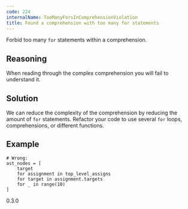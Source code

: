 ```yaml
---
code: 224
internalName: TooManyForsInComprehensionViolation
title: Found a comprehension with too many for statements
---
```


Forbid too many `for` statements within a comprehension.

## Reasoning
When reading through the complex comprehension you will fail to
understand it.

## Solution
We can reduce the complexity of the comprehension by reducing the
amount of `for` statements. Refactor your code to use several `for`
loops, comprehensions, or different functions.

## Example

    # Wrong:
    ast_nodes = [
        target
        for assignment in top_level_assigns
        for target in assignment.targets
        for _ in range(10)
    ]

<div class="versionadded">

0.3.0

</div>